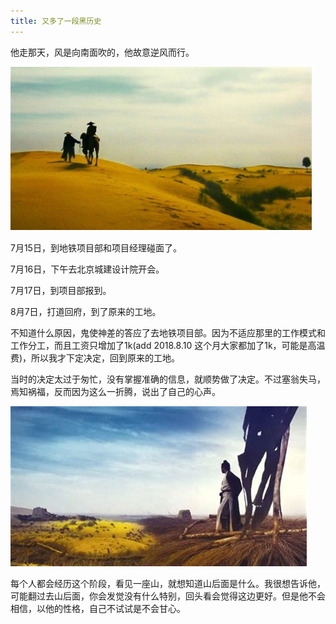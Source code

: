 ```yaml
---
title: 又多了一段黑历史
---
```


他走那天，风是向南面吹的，他故意逆风而行。

<img src="/images/20180807/go.jpg">

7月15日，到地铁项目部和项目经理碰面了。

7月16日，下午去北京城建设计院开会。

7月17日，到项目部报到。

8月7日，打道回府，到了原来的工地。

不知道什么原因，鬼使神差的答应了去地铁项目部。因为不适应那里的工作模式和工作分工，而且工资只增加了1k(add 2018.8.10 这个月大家都加了1k，可能是高温费)，所以我才下定决定，回到原来的工地。

当时的决定太过于匆忙，没有掌握准确的信息，就顺势做了决定。不过塞翁失马，焉知祸福，反而因为这么一折腾，说出了自己的心声。



<img src="/images/20180807/back.jpg">

每个人都会经历这个阶段，看见一座山，就想知道山后面是什么。我很想告诉他，可能翻过去山后面，你会发觉没有什么特别，回头看会觉得这边更好。但是他不会相信，以他的性格，自己不试试是不会甘心。 

<!-- 我曾经也有过这样的机会，不知为什么却放弃了。  -->